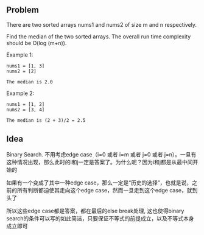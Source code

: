 ## Problem
There are two sorted arrays nums1 and nums2 of size m and n respectively.

Find the median of the two sorted arrays. The overall run time complexity should be O(log (m+n)).

Example 1:
```
nums1 = [1, 3]
nums2 = [2]

The median is 2.0
```
Example 2:
```
nums1 = [1, 2]
nums2 = [3, 4]

The median is (2 + 3)/2 = 2.5
```
## Idea
Binary Search.
不用考虑edge case（i=0 或者 i=m 或者 j=0 或者 j=n）。一旦有这种情况出现，那么此时的i和j一定是答案了。为什么呢？因为i和j都是从最中间开始的

如果有一个变成了其中一种edge case，那么一定是“历史的选择”，也就是说，之前的所有判断都迫使其走向这个edge case，然而一旦走到这个edge case，就到头了

所以这些edge case都是答案，都在最后的else break处理, 这也使得binary search的条件可以写的如此简洁，只要保证不等式的前提成立，以及不等式本身成立即可
